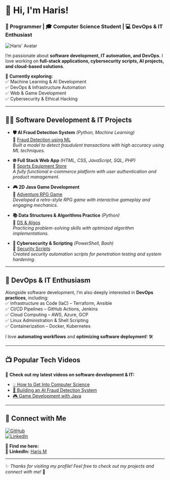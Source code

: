 # 👋 Hi, I'm Haris!  
### 🚀 Programmer | 🎓 Computer Science Student | 💻 DevOps & IT Enthusiast  

![Haris' Avatar](https://avatars.githubusercontent.com/u/your-github-id?v=4)  

I’m passionate about **software development, IT automation, and DevOps**. I love working on **full-stack applications, cybersecurity scripts, AI projects, and cloud-based solutions**.  

📌 **Currently exploring:**  
✅ Machine Learning & AI Development  
✅ DevOps & Infrastructure Automation  
✅ Web & Game Development  
✅ Cybersecurity & Ethical Hacking  

---

## 👨‍💻 Software Development & IT Projects  

- **🛡 AI Fraud Detection System** _(Python, Machine Learning)_  
  🔗 [Fraud Detection using ML](https://github.com/haris-github/AI-Fraud-Detection)  
  *Built a model to detect fraudulent transactions with high accuracy using ML techniques.*  

- **🌐 Full Stack Web App** _(HTML, CSS, JavaScript, SQL, PHP)_  
  🔗 [Sports Equipment Store](https://github.com/haris-github/Sports-Equipment-Store)  
  *A fully functional e-commerce platform with user authentication and product management.*  

- **🎮 2D Java Game Development**  
  🔗 [Adventure RPG Game](https://github.com/haris-github/Java-RPG-Game)  
  *Developed a retro-style RPG game with interactive gameplay and engaging mechanics.*  

- **📚 Data Structures & Algorithms Practice** _(Python)_  
  🔗 [DS & Algos](https://github.com/haris-github/DSA-Practice)  
  *Practicing problem-solving skills with optimized algorithm implementations.*  

- **🔐 Cybersecurity & Scripting** _(PowerShell, Bash)_  
  🔗 [Security Scripts](https://github.com/haris-github/Cybersecurity-Scripts)  
  *Created security automation scripts for penetration testing and system hardening.*  

---

## 🚀 DevOps & IT Enthusiasm  
Alongside software development, I’m also deeply interested in **DevOps practices**, including:  
✅ Infrastructure as Code (IaC) – Terraform, Ansible  
✅ CI/CD Pipelines – GitHub Actions, Jenkins  
✅ Cloud Computing – AWS, Azure, GCP  
✅ Linux Administration & Shell Scripting  
✅ Containerization – Docker, Kubernetes  

I love **automating workflows** and **optimizing software deployment**! 🛠  

---

## 📺 Popular Tech Videos  

🎥 **Check out my latest videos on software development & IT:**  
- [💡 How to Get Into Computer Science](https://www.youtube.com/your-channel/video1)  
- [🤖 Building an AI Fraud Detection System](https://www.youtube.com/your-channel/video2)  
- [🎮 Game Development with Java](https://www.youtube.com/your-channel/video3)  

---

## 🤝 Connect with Me  

[![GitHub](https://img.shields.io/badge/GitHub-000?style=for-the-badge&logo=github)](https://github.com/haris-github)  
[![LinkedIn](https://img.shields.io/badge/LinkedIn-0077B5?style=for-the-badge&logo=linkedin)](https://www.linkedin.com/in/haris-m-9a220a283/)  

📌 **Find me here:**  
🔗 **LinkedIn:** [Haris M](https://www.linkedin.com/in/haris-m-9a220a283/)  

---

✨ *Thanks for visiting my profile! Feel free to check out my projects and connect with me!* 🚀  



